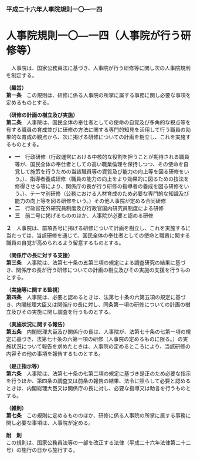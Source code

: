 ### 平成二十六年人事院規則一〇―一四  
# 人事院規則一〇―一四（人事院が行う研修等）  
　人事院は、国家公務員法に基づき、人事院が行う研修等に関し次の人事院規則を制定する。  
  
**（趣旨）**  
**第一条**　この規則は、研修に係る人事院の所掌に属する事務に関し必要な事項を定めるものとする。  
  
**（研修の計画の樹立及び実施）**  
**第二条**　人事院は、国民全体の奉仕者としての使命の自覚及び多角的な視点等を有する職員の育成並びに研修の方法に関する専門的知見を活用して行う職員の効果的な育成の観点から、次に掲げる研修についての計画を樹立し、これを実施するものとする。  
* **一**　行政研修（行政運営における中核的な役割を担うことが期待される職員等が、国民全体の奉仕者としての高い職業倫理を保持しつつ、その使命を自覚して施策を行うための当該職員等の資質及び能力の向上等を図る研修をいう。）、指導者養成研修（職員の能力の向上をより効果的に図るための技法を修得させる等により、関係庁の長が行う研修の指導者の養成を図る研修をいう。）、テーマ別研修（公務における人材育成のため必要な専門的な知識及び能力の向上等を図る研修をいう。）その他人事院が定める合同研修  
* **二**　行政官在外研究員制度及び行政官国内研究員制度による研修  
* **三**　前二号に掲げるもののほか、人事院が必要と認める研修  
  
**２**　人事院は、前項各号に掲げる研修について計画を樹立し、これを実施するに当たっては、当該研修を通じて、国民全体の奉仕者としての使命と職責に関する職員の自覚が高められるよう留意するものとする。  
  
**（関係庁の長に対する支援）**  
**第三条**　人事院は、法第七十条の五第三項の規定による調査研究の結果に基づき、関係庁の長が行う研修についての計画の樹立及びその実施の支援を行うものとする。  
  
**（実施等に関する監視）**  
**第四条**　人事院は、必要と認めるときは、法第七十条の六第五項の規定に基づき、内閣総理大臣又は関係庁の長に対し、同条第一項の研修についての計画の樹立及びその実施に関し調査を行うものとする。  
  
**（実施状況に関する報告）**  
**第五条**　内閣総理大臣及び関係庁の長は、人事院が、法第七十条の七第一項の規定に基づき、法第七十条の六第一項の研修（人事院の定めるものに限る。）の実施状況について報告を求めたときは、人事院の定めるところにより、当該研修の内容その他の事項を報告するものとする。  
  
**（是正指示等）**  
**第六条**　人事院は、法第七十条の七第二項の規定に基づき是正のため必要な指示を行うほか、第四条の調査又は前条の報告の結果、法令に照らして必要と認めるときは、内閣総理大臣又は関係庁の長に対し、必要な指導又は助言を行うものとする。  
  
**（雑則）**  
**第七条**　この規則に定めるもののほか、研修に係る人事院の所掌に属する事務に関し必要な事項は、人事院が定める。  
  
**附　則**  
この規則は、国家公務員法等の一部を改正する法律（平成二十六年法律第二十二号）の施行の日から施行する。  
  
